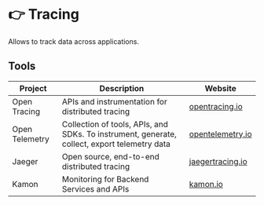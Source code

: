# 👉 Tracing

Allows to track data across applications. 

## Tools

| Project        | Description                                                                                  | Website                                      |
| -------------- | -------------------------------------------------------------------------------------------- | -------------------------------------------- |
| Open Tracing   | APIs and instrumentation for distributed tracing                                             | [opentracing.io](https://opentracing.io)     |
| Open Telemetry | Collection of tools, APIs, and SDKs. To instrument, generate, collect, export telemetry data | [opentelemetry.io](https://opentelemetry.io) |
| Jaeger         | Open source, end-to-end distributed tracing                                                  | [jaegertracing.io](https://jaegertracing.io) |
| Kamon          | Monitoring for Backend Services and APIs                                                     | [kamon.io](https://kamon.io)                 |